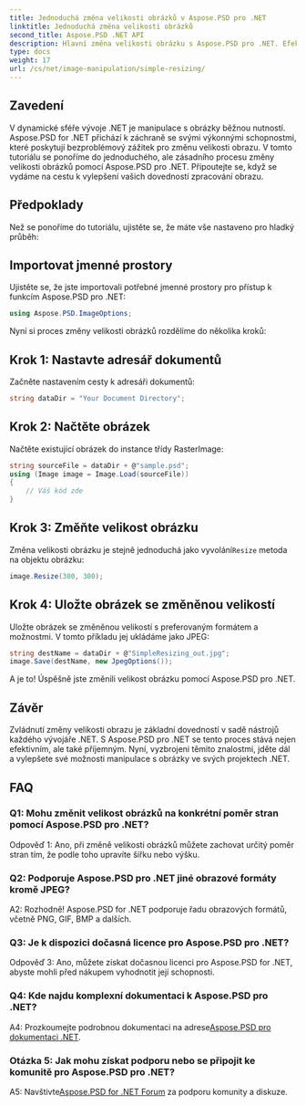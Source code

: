 ```yaml
---
title: Jednoduchá změna velikosti obrázků v Aspose.PSD pro .NET
linktitle: Jednoduchá změna velikosti obrázků
second_title: Aspose.PSD .NET API
description: Hlavní změna velikosti obrázku s Aspose.PSD pro .NET. Efektivní, bezproblémové a výkonné. Zvyšte své .NET projekty bez námahy.
type: docs
weight: 17
url: /cs/net/image-manipulation/simple-resizing/
---
```

## Zavedení

V dynamické sféře vývoje .NET je manipulace s obrázky běžnou nutností. Aspose.PSD for .NET přichází k záchraně se svými výkonnými schopnostmi, které poskytují bezproblémový zážitek pro změnu velikosti obrazu. V tomto tutoriálu se ponoříme do jednoduchého, ale zásadního procesu změny velikosti obrázků pomocí Aspose.PSD pro .NET. Připoutejte se, když se vydáme na cestu k vylepšení vašich dovedností zpracování obrazu.

## Předpoklady

Než se ponoříme do tutoriálu, ujistěte se, že máte vše nastaveno pro hladký průběh:

## Importovat jmenné prostory

Ujistěte se, že jste importovali potřebné jmenné prostory pro přístup k funkcím Aspose.PSD pro .NET:

```csharp
using Aspose.PSD.ImageOptions;
```

Nyní si proces změny velikosti obrázků rozdělíme do několika kroků:

## Krok 1: Nastavte adresář dokumentů

Začněte nastavením cesty k adresáři dokumentů:

```csharp
string dataDir = "Your Document Directory";
```

## Krok 2: Načtěte obrázek

Načtěte existující obrázek do instance třídy RasterImage:

```csharp
string sourceFile = dataDir + @"sample.psd";
using (Image image = Image.Load(sourceFile))
{
    // Váš kód zde
}
```

## Krok 3: Změňte velikost obrázku

 Změna velikosti obrázku je stejně jednoduchá jako vyvolání`Resize` metoda na objektu obrázku:

```csharp
image.Resize(300, 300);
```

## Krok 4: Uložte obrázek se změněnou velikostí

Uložte obrázek se změněnou velikostí s preferovaným formátem a možnostmi. V tomto příkladu jej ukládáme jako JPEG:

```csharp
string destName = dataDir + @"SimpleResizing_out.jpg";
image.Save(destName, new JpegOptions());
```

A je to! Úspěšně jste změnili velikost obrázku pomocí Aspose.PSD pro .NET.

## Závěr

Zvládnutí změny velikosti obrazu je základní dovedností v sadě nástrojů každého vývojáře .NET. S Aspose.PSD pro .NET se tento proces stává nejen efektivním, ale také příjemným. Nyní, vyzbrojeni těmito znalostmi, jděte dál a vylepšete své možnosti manipulace s obrázky ve svých projektech .NET.

## FAQ

### Q1: Mohu změnit velikost obrázků na konkrétní poměr stran pomocí Aspose.PSD pro .NET?

Odpověď 1: Ano, při změně velikosti obrázků můžete zachovat určitý poměr stran tím, že podle toho upravíte šířku nebo výšku.

### Q2: Podporuje Aspose.PSD pro .NET jiné obrazové formáty kromě JPEG?

A2: Rozhodně! Aspose.PSD for .NET podporuje řadu obrazových formátů, včetně PNG, GIF, BMP a dalších.

### Q3: Je k dispozici dočasná licence pro Aspose.PSD pro .NET?

Odpověď 3: Ano, můžete získat dočasnou licenci pro Aspose.PSD for .NET, abyste mohli před nákupem vyhodnotit její schopnosti.

### Q4: Kde najdu komplexní dokumentaci k Aspose.PSD pro .NET?

 A4: Prozkoumejte podrobnou dokumentaci na adrese[Aspose.PSD pro dokumentaci .NET](https://reference.aspose.com/psd/net/).

### Otázka 5: Jak mohu získat podporu nebo se připojit ke komunitě pro Aspose.PSD pro .NET?

 A5: Navštivte[Aspose.PSD for .NET Forum](https://forum.aspose.com/c/psd/34) za podporu komunity a diskuze.